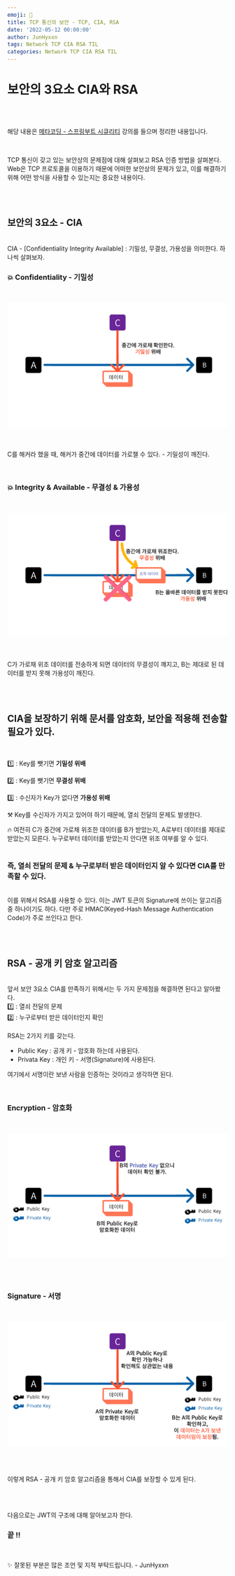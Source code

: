 ```yaml
---
emoji: 🔐
title: TCP 통신의 보안 - TCP, CIA, RSA
date: '2022-05-12 00:00:00'
author: JunHyxxn
tags: Network TCP CIA RSA TIL
categories: Network TCP CIA RSA TIL
---
```


# 보안의 3요소 CIA와 RSA

<br><br>

해당 내용은 [메타코딩 - 스프링부트 시큐리티](https://www.youtube.com/watch?v=d9huoyT_Z5g&list=PL93mKxaRDidERCyMaobSLkvSPzYtIk0Ah&index=15) 강의를 들으며 정리한 내용입니다.

<br>

TCP 통신이 갖고 있는 보안상의 문제점에 대해 살펴보고 RSA 인증 방법을 살펴본다.  
Web은 TCP 프로토콜을 이용하기 때문에 어떠한 보안상의 문제가 있고, 이를 해결하기 위해 어떤 방식을 사용할 수 있는지는 중요한 내용이다.

<br><br>

## 보안의 3요소 - CIA

<br>
CIA - [Confidentiality Integrity Available] : 기밀성, 무결성, 가용성을 의미한다.  
하나씩 살펴보자.  
<br>

### 💥 Confidentiality - 기밀성

<br>

![Configentiality](confidentiality.png)

<br><br>
C를 해커라 했을 때, 해커가 중간에 데이터를 가로챌 수 있다. - 기밀성이 깨진다.

<br>

### 💥 Integrity & Available - 무결성 & 가용성

<br>

![Integrity & Available](integrity-available.png)

<br><br>
C가 가로채 위조 데이터를 전송하게 되면 데이터의 무결성이 꺠지고, B는 제대로 된 데이터를 받지 못해 가용성이 깨진다.

<br><br>

<h2> CIA을 보장하기 위해 문서를 암호화, 보안을 적용해 전송할 필요가 있다.</h2>

<br>

1️⃣ : Key를 뺏기면 **기밀성 위배**<br>

2️⃣ : Key를 뺏기면 **무결성 위배**<br>

3️⃣ : 수신자가 Key가 없다면 **가용성 위배**<br>

⚒ Key를 수신자가 가지고 있어야 하기 때문에, 열쇠 전달의 문제도 발생한다.

🔥 여전히 C가 중간에 가로채 위조한 데이터를 B가 받았는지, A로부터 데이터를 제대로 받았는지 모른다. 누구로부터 데이터를 받았는지 안다면 위조 여부를 알 수 있다.  
<br>

<h3> 즉, 열쇠 전달의 문제 & 누구로부터 받은 데이터인지 알 수 있다면 CIA를 만족할 수 있다.</h3>

<br>
이를 위해서 RSA를 사용할 수 있다. 이는 JWT 토큰의 Signature에 쓰이는 알고리즘 중 하나이기도 하다. 다만 주로 HMAC(Keyed-Hash Message Authentication Code)가 주로 쓰인다고 한다.

<br><br>

## RSA - 공개 키 암호 알고리즘

<br>
앞서 보안 3요소 CIA를 만족하기 위해서는 두 가지 문제점을 해결하면 된다고 알아봤다.    <Br>
1️⃣ : 열쇠 전달의 문제  <br>
2️⃣ : 누구로부터 받은 데이터인지 확인<br>
<br>
RSA는 2가지 키를 갖는다.

- Public Key : 공개 키 - 암호화 하는데 사용된다.
- Privata Key : 개인 키 - 서명(Signature)에 사용된다.

여기에서 서명이란 보낸 사람을 인증하는 것이라고 생각하면 된다.

<br>

### Encryption - 암호화

<br>

![암호화](encryption.png)

<br><br>

### Signature - 서명

<br>

![서명](signature.png)

<br><br>

이렇게 RSA - 공개 키 암호 알고리즘을 통해서 CIA를 보장할 수 있게 된다.

<br><br>

다음으로는 JWT의 구조에 대해 알아보고자 한다.

### 끝 !!

<br>

✨ 잘못된 부분은 많은 조언 및 지적 부탁드립니다. - JunHyxxn

<br>

```toc

```
